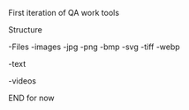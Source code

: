 First iteration of QA work tools

Structure

-Files
 -images
  -jpg
  -png
  -bmp
  -svg
  -tiff
  -webp

 -text

 -videos


END for now
